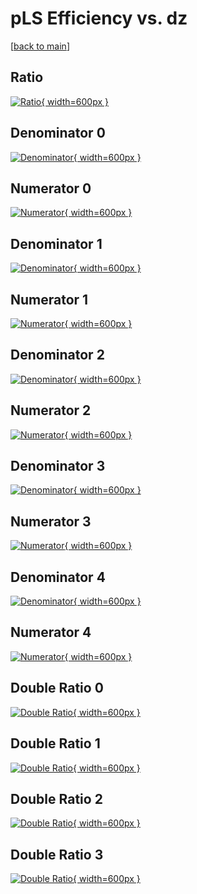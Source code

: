 # pLS Efficiency vs. dz

[[back to main](./)]



## Ratio

[![Ratio](../mtv/var/pLS_xtr_11_0_eff_dz.png){ width=600px }](../mtv/var/pLS_xtr_11_0_eff_dz.pdf)

## Denominator 0

[![Denominator](../mtv/den/pLS_xtr_11_0_eff_dz_den0.png){ width=600px }](../mtv/den/pLS_xtr_11_0_eff_dz_den0.pdf)

## Numerator 0

[![Numerator](../mtv/num/pLS_xtr_11_0_eff_dz_num0.png){ width=600px }](../mtv/num/pLS_xtr_11_0_eff_dz_num0.pdf)

## Denominator 1

[![Denominator](../mtv/den/pLS_xtr_11_0_eff_dz_den1.png){ width=600px }](../mtv/den/pLS_xtr_11_0_eff_dz_den1.pdf)

## Numerator 1

[![Numerator](../mtv/num/pLS_xtr_11_0_eff_dz_num1.png){ width=600px }](../mtv/num/pLS_xtr_11_0_eff_dz_num1.pdf)

## Denominator 2

[![Denominator](../mtv/den/pLS_xtr_11_0_eff_dz_den2.png){ width=600px }](../mtv/den/pLS_xtr_11_0_eff_dz_den2.pdf)

## Numerator 2

[![Numerator](../mtv/num/pLS_xtr_11_0_eff_dz_num2.png){ width=600px }](../mtv/num/pLS_xtr_11_0_eff_dz_num2.pdf)

## Denominator 3

[![Denominator](../mtv/den/pLS_xtr_11_0_eff_dz_den3.png){ width=600px }](../mtv/den/pLS_xtr_11_0_eff_dz_den3.pdf)

## Numerator 3

[![Numerator](../mtv/num/pLS_xtr_11_0_eff_dz_num3.png){ width=600px }](../mtv/num/pLS_xtr_11_0_eff_dz_num3.pdf)

## Denominator 4

[![Denominator](../mtv/den/pLS_xtr_11_0_eff_dz_den4.png){ width=600px }](../mtv/den/pLS_xtr_11_0_eff_dz_den4.pdf)

## Numerator 4

[![Numerator](../mtv/num/pLS_xtr_11_0_eff_dz_num4.png){ width=600px }](../mtv/num/pLS_xtr_11_0_eff_dz_num4.pdf)

## Double Ratio 0

[![Double Ratio](../mtv/ratio/pLS_xtr_11_0_eff_dz_ratio0.png){ width=600px }](../mtv/ratio/pLS_xtr_11_0_eff_dz_ratio0.pdf)

## Double Ratio 1

[![Double Ratio](../mtv/ratio/pLS_xtr_11_0_eff_dz_ratio1.png){ width=600px }](../mtv/ratio/pLS_xtr_11_0_eff_dz_ratio1.pdf)

## Double Ratio 2

[![Double Ratio](../mtv/ratio/pLS_xtr_11_0_eff_dz_ratio2.png){ width=600px }](../mtv/ratio/pLS_xtr_11_0_eff_dz_ratio2.pdf)

## Double Ratio 3

[![Double Ratio](../mtv/ratio/pLS_xtr_11_0_eff_dz_ratio3.png){ width=600px }](../mtv/ratio/pLS_xtr_11_0_eff_dz_ratio3.pdf)

